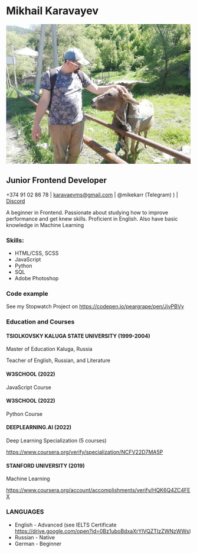 # Mikhail Karavayev 

![Mikhail Karavaev](https://raw.githubusercontent.com/peargrape/hosted-assets/main/Mike-Donkey.jpg)

## Junior Frontend Developer

+374 91 02 86 78 | karavaevms@gmail.com | @mikekarr (Telegram) ) | [Discord](https://discordapp.com/users/779019606282076161)

A beginner in Frontend. Passionate about studying how to improve performance and get knew skills. Proficient in English. Also have basic knowledge in Machine Learning

### Skills:

* HTML/CSS, SCSS
* JavaScript
* Python
* SQL
* Adobe Photoshop

### Code example

See my Stopwatch Project on https://codepen.io/peargrape/pen/JjvPBVy

### Education and Courses

#### TSIOLKOVSKY KALUGA STATE UNIVERSITY (1999-2004)

Master of Education	Kaluga, Russia

Teacher of English, Russian, and Literature

#### W3SCHOOL (2022)

JavaScript Course 

#### W3SCHOOL (2022)

Python Course 

#### DEEPLEARNING.AI (2022)

Deep Learning Specialization (5 courses)

https://www.coursera.org/verify/specialization/NCFV22D7MA5P

#### STANFORD UNIVERSITY (2019)

Machine Learning

https://www.coursera.org/account/accomplishments/verify/HQK6Q4ZC4FEX

### LANGUAGES

* English - Advanced (see IELTS Certificate https://drive.google.com/open?id=0Bz1uboBdxaXrYlVQZTIzZWNzWWs)
* Russian - Native
* German - Beginner
